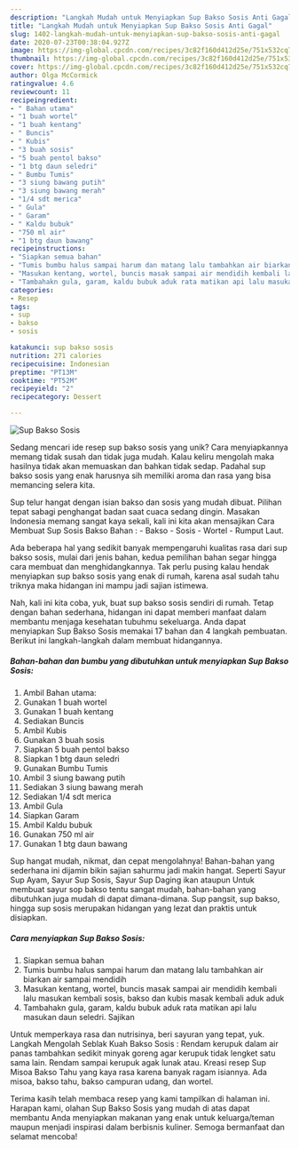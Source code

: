 ```yaml
---
description: "Langkah Mudah untuk Menyiapkan Sup Bakso Sosis Anti Gagal"
title: "Langkah Mudah untuk Menyiapkan Sup Bakso Sosis Anti Gagal"
slug: 1402-langkah-mudah-untuk-menyiapkan-sup-bakso-sosis-anti-gagal
date: 2020-07-23T00:38:04.927Z
image: https://img-global.cpcdn.com/recipes/3c82f160d412d25e/751x532cq70/sup-bakso-sosis-foto-resep-utama.jpg
thumbnail: https://img-global.cpcdn.com/recipes/3c82f160d412d25e/751x532cq70/sup-bakso-sosis-foto-resep-utama.jpg
cover: https://img-global.cpcdn.com/recipes/3c82f160d412d25e/751x532cq70/sup-bakso-sosis-foto-resep-utama.jpg
author: Olga McCormick
ratingvalue: 4.6
reviewcount: 11
recipeingredient:
- " Bahan utama"
- "1 buah wortel"
- "1 buah kentang"
- " Buncis"
- " Kubis"
- "3 buah sosis"
- "5 buah pentol bakso"
- "1 btg daun seledri"
- " Bumbu Tumis"
- "3 siung bawang putih"
- "3 siung bawang merah"
- "1/4 sdt merica"
- " Gula"
- " Garam"
- " Kaldu bubuk"
- "750 ml air"
- "1 btg daun bawang"
recipeinstructions:
- "Siapkan semua bahan"
- "Tumis bumbu halus sampai harum dan matang lalu tambahkan air biarkan air sampai mendidih"
- "Masukan kentang, wortel, buncis masak sampai air mendidih kembali lalu masukan kembali sosis, bakso dan kubis masak kembali aduk aduk"
- "Tambahakn gula, garam, kaldu bubuk aduk rata matikan api lalu masukan daun seledri. Sajikan"
categories:
- Resep
tags:
- sup
- bakso
- sosis

katakunci: sup bakso sosis 
nutrition: 271 calories
recipecuisine: Indonesian
preptime: "PT13M"
cooktime: "PT52M"
recipeyield: "2"
recipecategory: Dessert

---
```



![Sup Bakso Sosis](https://img-global.cpcdn.com/recipes/3c82f160d412d25e/751x532cq70/sup-bakso-sosis-foto-resep-utama.jpg)

Sedang mencari ide resep sup bakso sosis yang unik? Cara menyiapkannya memang tidak susah dan tidak juga mudah. Kalau keliru mengolah maka hasilnya tidak akan memuaskan dan bahkan tidak sedap. Padahal sup bakso sosis yang enak harusnya sih memiliki aroma dan rasa yang bisa memancing selera kita.

Sup telur hangat dengan isian bakso dan sosis yang mudah dibuat. Pilihan tepat sabagi penghangat badan saat cuaca sedang dingin. Masakan Indonesia memang sangat kaya sekali, kali ini kita akan mensajikan Cara Membuat Sup Sosis Bakso Bahan : - Bakso - Sosis - Wortel - Rumput Laut.

Ada beberapa hal yang sedikit banyak mempengaruhi kualitas rasa dari sup bakso sosis, mulai dari jenis bahan, kedua pemilihan bahan segar hingga cara membuat dan menghidangkannya. Tak perlu pusing kalau hendak menyiapkan sup bakso sosis yang enak di rumah, karena asal sudah tahu triknya maka hidangan ini mampu jadi sajian istimewa.


Nah, kali ini kita coba, yuk, buat sup bakso sosis sendiri di rumah. Tetap dengan bahan sederhana, hidangan ini dapat memberi manfaat dalam membantu menjaga kesehatan tubuhmu sekeluarga. Anda dapat menyiapkan Sup Bakso Sosis memakai 17 bahan dan 4 langkah pembuatan. Berikut ini langkah-langkah dalam membuat hidangannya.

<!--inarticleads1-->

##### Bahan-bahan dan bumbu yang dibutuhkan untuk menyiapkan Sup Bakso Sosis:

1. Ambil  Bahan utama:
1. Gunakan 1 buah wortel
1. Gunakan 1 buah kentang
1. Sediakan  Buncis
1. Ambil  Kubis
1. Gunakan 3 buah sosis
1. Siapkan 5 buah pentol bakso
1. Siapkan 1 btg daun seledri
1. Gunakan  Bumbu Tumis
1. Ambil 3 siung bawang putih
1. Sediakan 3 siung bawang merah
1. Sediakan 1/4 sdt merica
1. Ambil  Gula
1. Siapkan  Garam
1. Ambil  Kaldu bubuk
1. Gunakan 750 ml air
1. Gunakan 1 btg daun bawang


Sup hangat mudah, nikmat, dan cepat mengolahnya! Bahan-bahan yang sederhana ini dijamin bikin sajian sahurmu jadi makin hangat. Seperti Sayur Sup Ayam, Sayur Sup Sosis, Sayur Sup Daging ikan ataupun Untuk membuat sayur sop bakso tentu sangat mudah, bahan-bahan yang dibutuhkan juga mudah di dapat dimana-dimana. Sup pangsit, sup bakso, hingga sup sosis merupakan hidangan yang lezat dan praktis untuk disiapkan. 

<!--inarticleads2-->

##### Cara menyiapkan Sup Bakso Sosis:

1. Siapkan semua bahan
1. Tumis bumbu halus sampai harum dan matang lalu tambahkan air biarkan air sampai mendidih
1. Masukan kentang, wortel, buncis masak sampai air mendidih kembali lalu masukan kembali sosis, bakso dan kubis masak kembali aduk aduk
1. Tambahakn gula, garam, kaldu bubuk aduk rata matikan api lalu masukan daun seledri. Sajikan


Untuk memperkaya rasa dan nutrisinya, beri sayuran yang tepat, yuk. Langkah Mengolah Seblak Kuah Bakso Sosis : Rendam kerupuk dalam air panas tambahkan sedikit minyak goreng agar kerupuk tidak lengket satu sama lain. Rendam sampai kerupuk agak lunak atau. Kreasi resep Sup Misoa Bakso Tahu yang kaya rasa karena banyak ragam isiannya. Ada misoa, bakso tahu, bakso campuran udang, dan wortel. 

Terima kasih telah membaca resep yang kami tampilkan di halaman ini. Harapan kami, olahan Sup Bakso Sosis yang mudah di atas dapat membantu Anda menyiapkan makanan yang enak untuk keluarga/teman maupun menjadi inspirasi dalam berbisnis kuliner. Semoga bermanfaat dan selamat mencoba!

